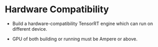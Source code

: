 # Hardware Compatibility

+ Build a hardware-compatibility TensorRT engine which can run on different device.

+ GPU of both building or running must be Ampere or above.
